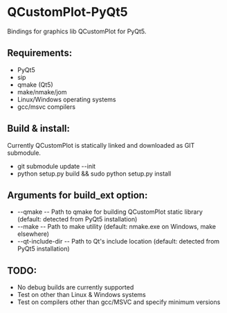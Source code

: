 # QCustomPlot-PyQt5
Bindings for graphics lib QCustomPlot for PyQt5.

## Requirements:
  - PyQt5
  - sip
  - qmake (Qt5)
  - make/nmake/jom
  - Linux/Windows operating systems
  - gcc/msvc compilers

## Build & install:
Currently QCustomPlot is statically linked and downloaded as GIT submodule.

  - git submodule update --init
  - python setup.py build && sudo python setup.py install

## Arguments for build_ext option:
  * --qmake -- Path to qmake for building QCustomPlot static library (default: detected from PyQt5 installation)
  * --make -- Path to make utility (default: nmake.exe on Windows, make elsewhere)
  * --qt-include-dir -- Path to Qt's include location (default: detected from PyQt5 installation)

## TODO:
  - No debug builds are currently supported
  - Test on other than Linux & Windows systems
  - Test on compilers other than gcc/MSVC and specify minimum versions
